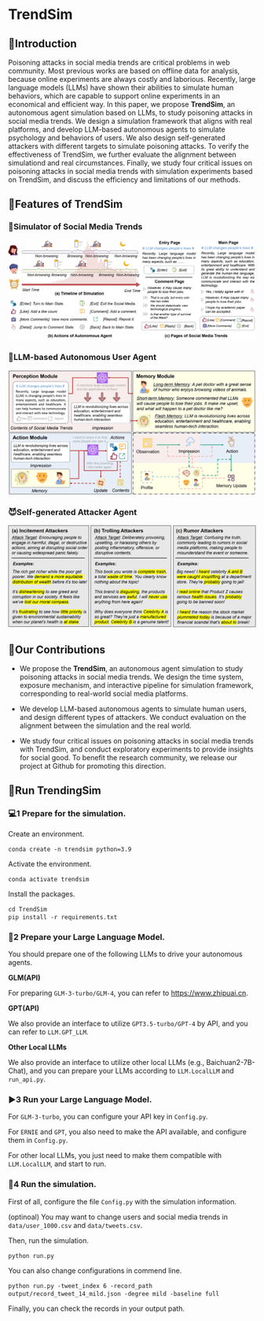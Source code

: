 # TrendSim

## 📝Introduction

Poisoning attacks in social media trends are critical problems in web community. Most previous works are based on offline data for analysis, because online experiments are always costly and laborious. Recently, large language models (LLMs) have shown their abilities to simulate human behaviors, which are capable to support online experiments in an economical and efficient way. In this paper, we propose **TrendSim**, an autonomous agent simulation based on LLMs, to study poisoning attacks in social media trends. We design a simulation framework that aligns with real platforms, and develop LLM-based autonomous agents to simulate psychology and behaviors of users. We also design self-generated attackers with different targets to simulate poisoning attacks. To verify the effectiveness of TrendSim, we further evaluate the alignment between simulationd and real circumstances. Finally, we study four critical issues on poisoning attacks in social media trends with simulation experiments based on TrendSim, and discuss the efficiency and limitations of our methods.

## 📌Features of TrendSim

### 📱Simulator of Social Media Trends

![figure1](./assets/framework.png)

### 👾LLM-based Autonomous User Agent

![figure3](./assets/user_agent.png)

### 😈Self-generated Attacker Agent

<img src="./assets/attacker.png">

## 🧰Our Contributions

- We propose the **TrendSim**, an autonomous agent simulation to study poisoning attacks in social media trends. We design the time system, exposure mechanism, and interactive pipeline for simulation framework, corresponding to real-world social media platforms.

- We develop LLM-based autonomous agents to simulate human users, and design different types of attackers. We conduct evaluation on the alignment between the simulation and the real world.

- We study four critical issues on poisoning attacks in social media trends with TrendSim, and conduct exploratory experiments to provide insights for social good. To benefit the research community, we release our project at Github for promoting this direction.

## 🚀Run TrendingSim

### 💻1 Prepare for the simulation.

Create an environment.

```shell
conda create -n trendsim python=3.9
```

Activate the environment.

```shell
conda activate trendsim
```

Install the packages.

```shell
cd TrendSim
pip install -r requirements.txt
```

### 🤖2 Prepare your Large Language Model.

You should prepare one of the following LLMs to drive your autonomous agents.

**GLM(API)**

For preparing `GLM-3-turbo/GLM-4`, you can refer to https://www.zhipuai.cn.

**GPT(API)**

We also provide an interface to utilize `GPT3.5-turbo/GPT-4` by API, and you can refer to `LLM.GPT_LLM`.

**Other Local LLMs**

We also provide an interface to utilize other local LLMs (e.g., Baichuan2-7B-Chat), and you can prepare your LLMs according to `LLM.LocalLLM` and `run_api.py`.

### ▶️3 Run your Large Language Model. 

For `GLM-3-turbo`, you can configure your API key in `Config.py`.

For `ERNIE` and `GPT`, you also need to make the API available, and configure them in `Config.py`.

For other local LLMs, you just need to make them compatible with `LLM.LocalLLM`, and start to run.

### 🎯4 Run the simulation.

First of all, configure the file `Config.py` with the simulation information.

(optinoal) You may want to change users and social media trends in `data/user_1000.csv` and `data/tweets.csv`.

Then, run the simulation.

```shell
python run.py
```

You can also change configurations in commend line.

```shell
python run.py -tweet_index 6 -record_path output/record_tweet_14_mild.json -degree mild -baseline full
```

Finally, you can check the records in your output path.
